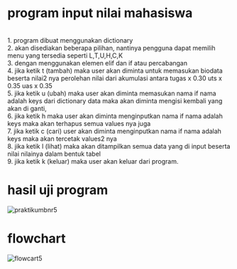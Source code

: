 # program input nilai mahasiswa
<br>1. program dibuat menggunakan dictionary
<br>2. akan disediakan beberapa pilihan, nantinya pengguna dapat memilih menu yang tersedia seperti L,T,U,H,C,K
<br>3. dengan menggunakan elemen elif dan if atau percabangan
<br>4. jika ketik t (tambah) maka user akan diminta untuk memasukan biodata beserta nilai2 nya perolehan nilai dari akumulasi antara tugas x 0.30 uts x 0.35 uas x 0.35
<br>5. jika ketik u (ubah) maka user akan diminta memasukan nama if nama adalah keys dari dictionary data maka akan diminta mengisi kembali yang akan di ganti,
<br>6. jika ketik h <hapus> maka user akan diminta menginputkan nama if nama adalah keys maka akan terhapus semua values nya juga
<br>7. jika ketik c (cari) user akan diminta menginputkan nama if nama adalah keys maka akan tercetak values2 nya
<br>8. jika ketik l (lihat) maka akan ditampilkan semua data yang di input beserta nilai nilainya dalam bentuk tabel
<br>9. jika ketik k (keluar) maka user akan keluar dari program.
 
 # hasil uji program
 ![praktikumbnr5](https://user-images.githubusercontent.com/56877903/70368595-3b4e9200-18df-11ea-96c8-cba311996d57.PNG)
 
 # flowchart
 ![flowcart5](https://user-images.githubusercontent.com/56877903/70368624-9c766580-18df-11ea-963d-b9d2b63b288c.PNG)
